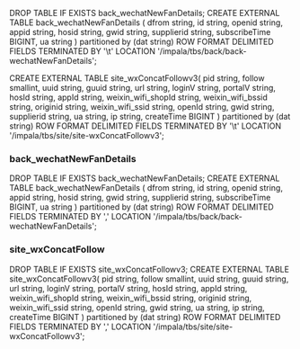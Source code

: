 DROP TABLE IF EXISTS back_wechatNewFanDetails;
CREATE EXTERNAL TABLE back_wechatNewFanDetails
(
  dfrom string,
  id string,
  openid string,
  appid string,
  hosid string,
  gwid string,
  supplierid string,
  subscribeTime BIGINT,
  ua string
)
partitioned by (dat string)
ROW FORMAT DELIMITED FIELDS TERMINATED BY '\t'
LOCATION '/impala/tbs/back/back-wechatNewFanDetails';


CREATE EXTERNAL TABLE site_wxConcatFollowv3(
  pid string,
  follow smallint,
  uuid string,
  guuid string,
  url string,
  loginV string,
  portalV string,
  hosId string,
  appId string,
  weixin_wifi_shopId string,
  weixin_wifi_bssid string,
  originid string,
  weixin_wifi_ssid string,
  openId string,
  gwid string,
  supplierid string,
  ua string,
  ip string,
  createTime BIGINT
)
partitioned by (dat string)
ROW FORMAT DELIMITED FIELDS TERMINATED BY '\t'
LOCATION '/impala/tbs/site/site-wxConcatFollowv3';

### back_wechatNewFanDetails

DROP TABLE IF EXISTS back_wechatNewFanDetails;
CREATE EXTERNAL TABLE back_wechatNewFanDetails
(
  dfrom string,
  id string,
  openid string,
  appid string,
  hosid string,
  gwid string,
  supplierid string,
  subscribeTime BIGINT,
  ua string
)
partitioned by (dat string)
ROW FORMAT DELIMITED FIELDS TERMINATED BY ','
LOCATION '/impala/tbs/back/back-wechatNewFanDetails';

### site_wxConcatFollow

DROP TABLE IF EXISTS site_wxConcatFollowv3;
CREATE EXTERNAL TABLE site_wxConcatFollowv3(
  pid string,
  follow smallint,
  uuid string,
  guuid string,
  url string,
  loginV string,
  portalV string,
  hosId string,
  appId string,
  weixin_wifi_shopId string,
  weixin_wifi_bssid string,
  originid string,
  weixin_wifi_ssid string,
  openId string,
  gwid string,
  ua string,
  ip string,
  createTime BIGINT
)
partitioned by (dat string)
ROW FORMAT DELIMITED FIELDS TERMINATED BY ','
LOCATION '/impala/tbs/site/site-wxConcatFollowv3';
